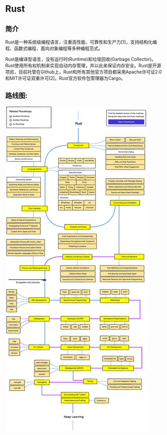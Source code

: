 
# Rust

## 简介

Rust是一种系统级编程语言，注重高性能、可靠性和生产力[1]，支持结构化编程、函数式编程、面向对象编程等多种编程范式。

Rust是编译型语言，没有运行时(Runtime)和垃圾回收(Garbage Collector)。Rust使用所有权机制来实现自动内存管理，并以此来保证内存安全。Rust是开源项目，目前托管在Github上，Rust和所有其他官方项目都采用Apache许可证2.0和MIT许可证双重许可[2]。Rust官方软件包管理器为Cargo。

## 路线图:
![](RustRoadmap.jpg)
